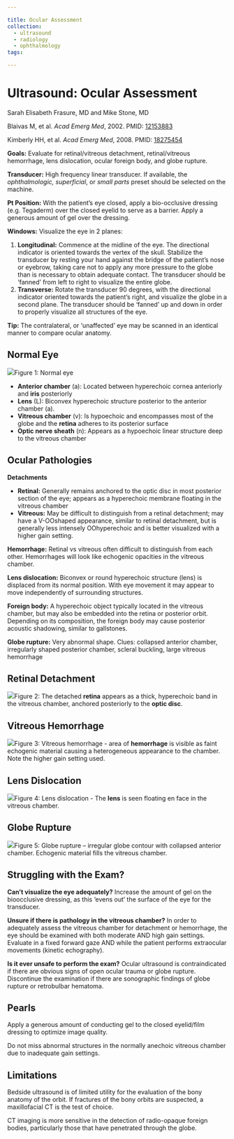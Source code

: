 ```yaml
---

title: Ocular Assessment
collection:
  - ultrasound
  - radiology
  - ophthalmology
tags:

---
```


# Ultrasound: Ocular Assessment

Sarah Elisabeth Frasure, MD and Mike Stone, MD

Blaivas M, et al. *Acad Emerg Med*, 2002. PMID: [12153883](http://www.ncbi.nlm.nih.gov/pubmed/?term=12153883)

Kimberly HH, et al. *Acad Emerg Med*, 2008. PMID: [18275454](http://www.ncbi.nlm.nih.gov/pubmed/?term=Kimberly%2C+H.+H.%2C+Shah%2C+S.%2C+Marill%2C+K.%2C+et+al.+(2008).+Correlation+of+optic+nerve+sheath+diameter+with+direct+measurement+of+intracranial+pressure.+Academic+Emergency+Medicine%2C+15(2)%2C+201%E2%80%93204.+doi%3A10.1111%2Fj.1553-2712.2007.00031.x)

**Goals:** Evaluate for retinal/vitreous detachment, retinal/vitreous hemorrhage, lens dislocation, ocular foreign body, and globe rupture.

**Transducer:** High frequency linear transducer. If available, the *ophthalmologic, superficial*, or *small parts* preset should be selected on the machine.

**Pt Position:** With the patient’s eye closed, apply a bio-occlusive dressing (e.g. Tegaderm) over the closed eyelid to serve as a barrier. Apply a generous amount of gel over the dressing.

**Windows:** Visualize the eye in 2 planes:

1.  **Longitudinal:** Commence at the midline of the eye. The directional indicator is oriented towards the vertex of the skull. Stabilize the transducer by resting your hand against the bridge of the patient’s nose or eyebrow, taking care not to apply any more pressure to the globe than is necessary to obtain adequate contact. The transducer should be ‘fanned’ from left to right to visualize the entire globe.
2.  **Transverse:** Rotate the transducer 90 degrees, with the directional indicator oriented towards the patient’s right, and visualize the globe in a second plane. The transducer should be ‘fanned’ up and down in order to properly visualize all structures of the eye.

**Tip:** The contralateral, or ‘unaffected’ eye may be scanned in an identical manner to compare ocular anatomy.

## Normal Eye

![](https://d2p53dh3qxfm0x.cloudfront.net/uploads/img/1jz/1/c/7e69cc48-db15-5e57-9fb3-e51e9e0ce495/640.png)Figure 1: Normal eye

-   **Anterior chamber** (a): Located between hyperechoic cornea anteriorly and **iris** posteriorly
-   **Lens** (L): Biconvex hyperechoic structure posterior to the anterior chamber (a).
-   **Vitreous chamber** (v): Is hypoechoic and encompasses most of the globe and the **retina** adheres to its posterior surface
-   **Optic nerve sheath** (n): Appears as a hypoechoic linear structure deep to the vitreous chamber

## Ocular Pathologies

**Detachments**

-   **Retinal:** Generally remains anchored to the optic disc in most posterior section of the eye; appears as a hyperechoic membrane floating in the vitreous chamber
-   **Vitreous:** May be difficult to distinguish from a retinal detachment; may have a V-OOshaped appearance, similar to retinal detachment, but is generally less intensely OOhyperechoic and is better visualized with a higher gain setting.

**Hemorrhage:** Retinal vs vitreous often difficult to distinguish from each other. Hemorrhages will look like echogenic opacities in the vitreous chamber.

**Lens dislocation:** Biconvex or round hyperechoic structure (lens) is displaced from its normal position. With eye movement it may appear to move independently of surrounding structures.

**Foreign body:** A hyperechoic object typically located in the vitreous chamber, but may also be embedded into the retina or posterior orbit. Depending on its composition, the foreign body may cause posterior acoustic shadowing, similar to gallstones.

**Globe rupture:** Very abnormal shape. Clues: collapsed anterior chamber, irregularly shaped posterior chamber, scleral buckling, large vitreous hemorrhage

## Retinal Detachment

![](https://d2p53dh3qxfm0x.cloudfront.net/uploads/img/1jz/1/c/d83ccac5-1655-5112-8ebe-780caf923804/640.png)Figure 2: The detached **retina** appears as a thick, hyperechoic band in the vitreous chamber, anchored posteriorly to the **optic disc**.

## Vitreous Hemorrhage

![](https://d2p53dh3qxfm0x.cloudfront.net/uploads/img/1jz/1/c/05bc37be-5883-589e-9461-de59151585b6/640.png)Figure 3: Vitreous hemorrhage - area of **hemorrhage** is visible as faint echogenic material causing a heterogeneous appearance to the chamber.
Note the higher gain setting used.

## Lens Dislocation

![](https://d2p53dh3qxfm0x.cloudfront.net/uploads/img/1jz/1/c/08daf221-0968-5b78-9867-6f3fc6c0da00/640.png)Figure 4: Lens dislocation - The **lens** is seen floating en face in the vitreous chamber.

## Globe Rupture

![](https://d2p53dh3qxfm0x.cloudfront.net/uploads/img/1jz/1/c/dfe9e6f6-661f-5407-831a-7bec4a2cec78/640.png)Figure 5: Globe rupture – irregular globe contour with collapsed anterior chamber. Echogenic material fills the vitreous chamber.

## Struggling with the Exam?

**Can’t visualize the eye adequately?**
Increase the amount of gel on the bioocclusive dressing, as this ‘evens out’ the surface of the eye for the transducer.

**Unsure if there is pathology in the vitreous chamber?**
In order to adequately assess the vitreous chamber for detachment or hemorrhage, the eye should be examined with both moderate AND high gain settings. Evaluate in a fixed forward gaze AND while the patient performs extraocular movements (kinetic echography).

**Is it ever unsafe to perform the exam?**
Ocular ultrasound is contraindicated if there are obvious signs of open ocular trauma or globe rupture. Discontinue the examination if there are sonographic findings of globe rupture or retrobulbar hematoma.

## Pearls

Apply a generous amount of conducting gel to the closed eyelid/film dressing to optimize image quality.

Do not miss abnormal structures in the normally anechoic vitreous chamber due to inadequate gain settings.

## Limitations

Bedside ultrasound is of limited utility for the evaluation of the bony anatomy of the orbit. If fractures of the bony orbits are suspected, a maxillofacial CT is the test of choice.

CT imaging is more sensitive in the detection of radio-opaque foreign bodies, particularly those that have penetrated through the globe.
